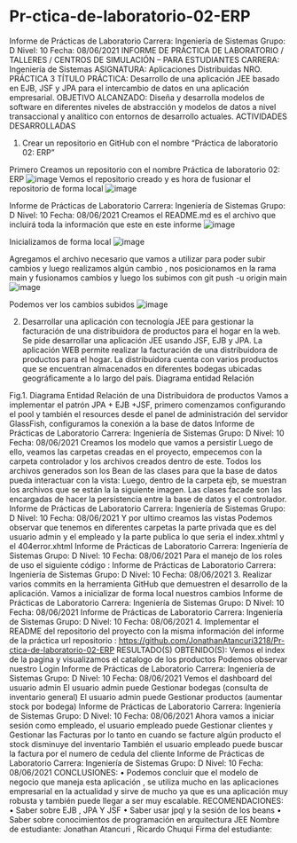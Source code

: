 # Pr-ctica-de-laboratorio-02-ERP
Informe de Prácticas de Laboratorio
Carrera: Ingeniería de Sistemas
Grupo: D Nivel: 10 Fecha: 08/06/2021
INFORME DE PRÁCTICA DE LABORATORIO / TALLERES / CENTROS DE SIMULACIÓN – PARA ESTUDIANTES
CARRERA: Ingeniería de Sistemas
ASIGNATURA: Aplicaciones Distribuidas
NRO. PRÁCTICA
3
TÍTULO PRÁCTICA: Desarrollo de una aplicación JEE basado en EJB, JSF y JPA para
el intercambio de datos en una aplicación empresarial.
OBJETIVO ALCANZADO:
Diseña y desarrolla modelos de software en diferentes niveles de abstracción y modelos de datos a nivel transaccional y analítico con entornos de desarrollo actuales.
ACTIVIDADES DESARROLLADAS
1. Crear un repositorio en GitHub con el nombre “Práctica de laboratorio 02: ERP”

Primero Creamos un repositorio con el nombre Práctica de laboratorio 02: ERP
![image](https://user-images.githubusercontent.com/49213346/121192303-6dbdb000-c832-11eb-9914-6719e67c4e00.png)
Vemos el repositorio creado y es hora de fusionar el repositorio de forma local
![image](https://user-images.githubusercontent.com/49213346/121192397-86c66100-c832-11eb-9884-edc4ca498a8e.png)

Informe de Prácticas de Laboratorio
Carrera: Ingeniería de Sistemas
Grupo: D Nivel: 10 Fecha: 08/06/2021
Creamos el README.md es el archivo que incluirá toda la información que este en este informe
![image](https://user-images.githubusercontent.com/49213346/121192436-904fc900-c832-11eb-9533-90c030bca139.png)

Inicializamos de forma local
![image](https://user-images.githubusercontent.com/49213346/121192451-9645aa00-c832-11eb-852c-b8c12b9124bf.png)

Agregamos el archivo necesario que vamos a utilizar para poder subir cambios y luego realizamos algún cambio , nos posicionamos en la rama main y fusionamos cambios y luego los subimos con git push -u origin main
![image](https://user-images.githubusercontent.com/49213346/121192501-a2316c00-c832-11eb-82c0-0b35d3811fd3.png)


Podemos ver los cambios subidos
![image](https://user-images.githubusercontent.com/49213346/121192593-b7a69600-c832-11eb-998d-b5f67ba42245.png)

2. Desarrollar una aplicación con tecnología JEE para gestionar la facturación de una distribuidora de productos para el hogar en la web.
Se pide desarrollar una aplicación JEE usando JSF, EJB y JPA. La aplicación WEB permite realizar la facturación de una distribuidora de productos para el hogar. La distribuidora cuenta con varios productos que se encuentran almacenados en diferentes bodegas ubicadas geográficamente a lo largo del país.
Diagrama entidad Relación

Fig.1. Diagrama Entidad Relación de una Distribuidora de productos
Vamos a implementar el patrón JPA + EJB +JSF, primero comenzamos configurando el pool y también el resources desde el panel de administración del servidor GlassFish, configuramos la conexión a la base de datos
Informe de Prácticas de Laboratorio
Carrera: Ingeniería de Sistemas
Grupo: D Nivel: 10 Fecha: 08/06/2021
Creamos los modelo que vamos a persistir
Luego de ello, veamos las carpetas creadas en el proyecto, empecemos con la carpeta controlador y los archivos creados dentro de este. Todos los archivos generados son los Bean de las clases para que la base de datos pueda interactuar con la vista:
Luego, dentro de la carpeta ejb, se muestran los archivos que se están la la siguiente imagen. Las clases facade son las encargadas de hacer la persistencia entre la base de datos y el controlador.
Informe de Prácticas de Laboratorio
Carrera: Ingeniería de Sistemas
Grupo: D Nivel: 10 Fecha: 08/06/2021
Y por ultimo creamos las vistas
Podemos observar que tenemos en diferentes carpetas la parte privada que es del usuario admin y el empleado y la parte publica lo que seria el index.xhtml y el 404error.xhtml
Informe de Prácticas de Laboratorio
Carrera: Ingeniería de Sistemas
Grupo: D Nivel: 10 Fecha: 08/06/2021
Para el manejo de los roles de uso el siguiente código :
Informe de Prácticas de Laboratorio
Carrera: Ingeniería de Sistemas
Grupo: D Nivel: 10 Fecha: 08/06/2021
3. Realizar varios commits en la herramienta GitHub que demuestren el desarrollo de la aplicación.
Vamos a inicializar de forma local nuestros cambios
Informe de Prácticas de Laboratorio
Carrera: Ingeniería de Sistemas
Grupo: D Nivel: 10 Fecha: 08/06/2021
Informe de Prácticas de Laboratorio
Carrera: Ingeniería de Sistemas
Grupo: D Nivel: 10 Fecha: 08/06/2021
4. Implementar el README del repositorio del proyecto con la misma información del informe de la práctica
url repositorio :
https://github.com/JonathanAtancuri3218/Pr-ctica-de-laboratorio-02-ERP
RESULTADO(S) OBTENIDO(S):
Vemos el index de la pagina y visualizamos el catalogo de los productos
Podemos observar nuestro Login
Informe de Prácticas de Laboratorio
Carrera: Ingeniería de Sistemas
Grupo: D Nivel: 10 Fecha: 08/06/2021
Vemos el dashboard del usuario admin
El usuario admin puede Gestionar bodegas (consulta de inventario general)
El usuario admin puede Gestionar productos (aumentar stock por bodega)
Informe de Prácticas de Laboratorio
Carrera: Ingeniería de Sistemas
Grupo: D Nivel: 10 Fecha: 08/06/2021
Ahora vamos a iniciar sesión como empleado, el usuario empleado puede Gestionar clientes y Gestionar las Facturas por lo tanto en cuando se facture algún producto el stock disminuye del inventario
También el usuario empleado puede buscar la factura por el numero de cedula del cliente
Informe de Prácticas de Laboratorio
Carrera: Ingeniería de Sistemas
Grupo: D Nivel: 10 Fecha: 08/06/2021
CONCLUSIONES:
• Podemos concluir que el modelo de negocio que maneja esta aplicación , se utiliza mucho en las aplicaciones empresarial en la actualidad y sirve de mucho ya que es una aplicación muy robusta y también puede llegar a ser muy escalable.
RECOMENDACIONES:
• Saber sobre EJB , JPA Y JSF
• Saber usar jpql y la sesión de los beans
• Saber sobre conocimientos de programación en arquitectura JEE
Nombre de estudiante: Jonathan Atancuri , Ricardo Chuqui
Firma del estudiante:
